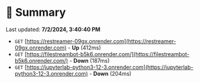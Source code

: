 # 📖 Summary
Last updated: **7/2/2024, 3:40:40 PM**

- `GET` [https://restreamer-09gx.onrender.com](https://restreamer-09gx.onrender.com) - **Up** (412ms)
- `GET` [https://filestreambot-b5k6.onrender.com/](https://filestreambot-b5k6.onrender.com/) - **Down** (187ms)
- `GET` [https://jupyterlab-python3-12-3.onrender.com](https://jupyterlab-python3-12-3.onrender.com) - **Down** (204ms)

